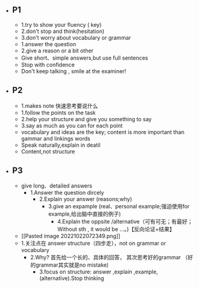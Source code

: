  - ## P1
	- 1.try to show your fluency ( key) 
	- 2.don't stop and think(hesitation) 
	- 3.don't worry about vocabulary or grammar
	- 1.answer the question 
	- 2.give a reason or a bit other
	- Give short、simple answers,but use full sentences 
	- Stop with confidence
	- Don't keep talking , smile at the examiner!
 - ## P2
	 - 1.makes note 快速思考要说什么 
	 - 1.follow the points on the task
	 - 2.help your structure and give you something to say 
	 - 3.say as much as you can for each point
	 - vocabulary and ideas are the key; content is more important than gammar and linkings words 
	 - Speak naturally,explain in deatil
	 - Content,not structure 
 - ## P3
	 - give long、detailed answers
		 - 1.Answer the question dircely
			 - 2.Explain your answer (reasons;why)
				 - 3.give an expample (real、personal example;强迫使用for example,给出脑中直接的例子)
					 - 4.Explain the oppsite /alternative（可有可无；有最好；Without sth , it would be …。)【反向论证+结果】 
	 - [[Pasted image 20221022072349.png]] 
	 - 1.关注点在 answer structure（四步走），not on grammar or vocabulary 
		 - 2.Why? 首先给一个长的、具体的回答， 其次思考好的grammar （好的grammar其实就是no mistake)
			 - 3.focus on structure: answer ,explain ,example, (alternative).Stop thinking
